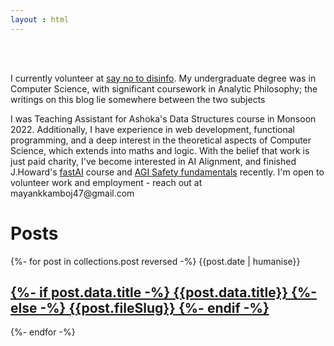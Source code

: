 ```yaml
---
layout : html
---
```

<p style="padding:3rem 0 0 0">
I currently volunteer at <a href="https://www.saynotodisinfo.com">say no to disinfo</a>. My undergraduate degree was in Computer Science, with significant coursework in Analytic Philosophy; the writings on this blog lie somewhere between the two subjects</p>
<p>I was Teaching Assistant for Ashoka's Data Structures course in Monsoon 2022. Additionally, I have experience in web development, functional programming, and a deep interest in the theoretical aspects of Computer Science, which extends into maths and logic. With the belief that work is just paid charity, I've become interested in AI Alignment, and finished J.Howard's <a href="https://www.fast.ai/">fastAI</a> course and <a href="https://aisafetyfundamentals.com/">AGI Safety fundamentals</a> recently. I'm open to volunteer work and employment - reach out at mayankkamboj47@gmail.com
</p>
<h1> Posts </h1>

{%- for post in collections.post reversed -%}
  {{post.date | humanise}}
  <a href={{post.url}}>
    <h2 class="post-title">
    {%- if post.data.title -%} 
        {{post.data.title}} 
    {%- else -%} 
        {{post.fileSlug}}
    {%- endif -%}
    </h2>
  </a>
{%- endfor -%}